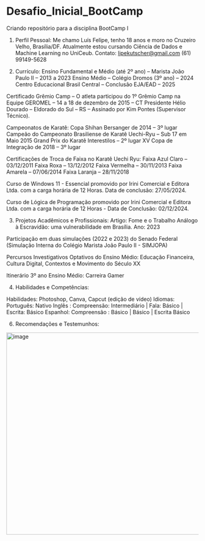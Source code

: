 # Desafio_Inicial_BootCamp
Criando repositório para a disciplina BootCamp I

1. Perfil Pessoal:
Me chamo Luís Felipe, tenho 18 anos e moro no Cruzeiro Velho, Brasília/DF. Atualmente estou cursando Ciência de Dados e Machine Learning no UniCeub.
Contato:
lipekutscher@gmail.com
(61) 99149-5628

2.	Currículo:
Ensino Fundamental e Médio (até 2º ano) – Marista João Paulo II – 2013 a 2023
Ensino Médio – Colégio Dromos (3º ano) – 2024
Centro Educacional Brasil Central – Conclusão EJA/EAD – 2025

Certificado Grêmio Camp – O atleta participou do 1º Grêmio Camp na Equipe GEROMEL – 14 a 18 de dezembro de 2015 – CT Presidente Hélio Dourado – Eldorado do Sul – RS – Assinado por Kim Pontes (Supervisor Técnico).

Campeonatos de Karatê:
Copa Shihan Bersanger de 2014 – 3º lugar
Campeão do Campeonato Brasiliense de Karatê Uechi-Ryu – Sub 17 em Maio 2015
Grand Prix do Karatê Interestilos – 2º lugar
XV Copa de Integração de 2018 – 3º lugar

Certificações de Troca de Faixa no Karatê Uechi Ryu:
Faixa Azul Claro – 03/12/2011
Faixa Roxa – 13/12/2012
Faixa Vermelha – 30/11/2013
Faixa Amarela – 07/06/2014
Faixa Laranja – 28/11/2018

Curso de Windows 11 - Essencial promovido por Irini Comercial e Editora Ltda. com a carga horária de 12 Horas. Data de conclusão: 27/05/2024.

Curso de Lógica de Programação promovido por Irini Comercial e Editora Ltda. com a carga horária de 12 Horas - Data de Conclusão: 02/12/2024. 


3.	Projetos Acadêmicos e Profissionais:
Artigo: Fome e o Trabalho Análogo à Escravidão: uma vulnerabilidade em Brasília. Ano: 2023

Participação em duas simulações (2022 e 2023) do Senado Federal (Simulação Interna do Colégio Marista João Paulo II - SIMJOPA)

Percursos Investigativos Optativos do Ensino Médio: Educação Financeira, Cultura Digital, Contextos e Movimento do Século XX

Itinerário 3º ano Ensino Médio: Carreira Gamer

4.	Habilidades e Competências:
   
Habilidades: Photoshop, Canva, Capcut (edição de vídeo)
Idiomas:       Português: Nativo
	Inglês : Compreensão: Intermediário | Fala: Básico | Escrita: Básico
		Espanhol: Compreensão : Básico | Básico | Escrita Básico

6.	Recomendações e Testemunhos:

   <img width="890" height="529" alt="image" src="https://github.com/user-attachments/assets/0f8f4b7b-7a87-40f4-8873-3846a2c387a8" />
